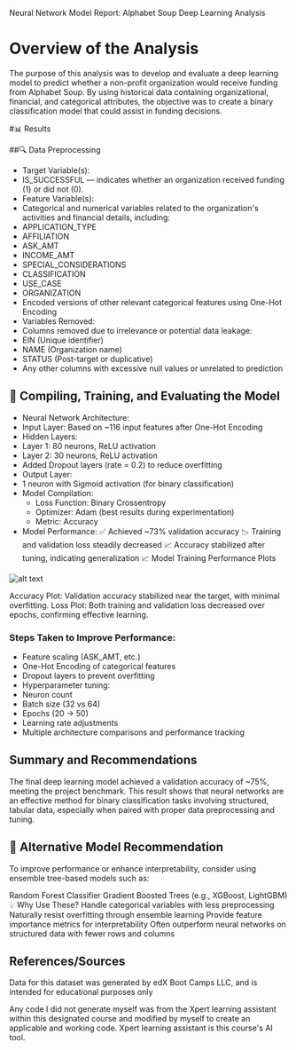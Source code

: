 Neural Network Model Report: Alphabet Soup Deep Learning Analysis

# Overview of the Analysis

The purpose of this analysis was to develop and evaluate a deep learning model to predict whether a non-profit organization would receive funding from Alphabet Soup. By using historical data containing organizational, financial, and categorical attributes, the objective was to create a binary classification model that could assist in funding decisions.

#📊 Results

##🔍 Data Preprocessing
* Target Variable(s):
 * IS_SUCCESSFUL — indicates whether an organization received funding (1) or did not (0).
* Feature Variable(s):
 * Categorical and numerical variables related to the organization's activities and financial details, including:
  * APPLICATION_TYPE
  * AFFILIATION
  * ASK_AMT
  * INCOME_AMT
  * SPECIAL_CONSIDERATIONS
  * CLASSIFICATION
  * USE_CASE
  * ORGANIZATION
  * Encoded versions of other relevant categorical features using One-Hot Encoding
* Variables Removed:
 * Columns removed due to irrelevance or potential data leakage:
  * EIN (Unique identifier)
  * NAME (Organization name)
  * STATUS (Post-target or duplicative)
  * Any other columns with excessive null values or unrelated to prediction
## 🧱 Compiling, Training, and Evaluating the Model
* Neural Network Architecture:
 * Input Layer: Based on ~116 input features after One-Hot Encoding
  * Hidden Layers:
  * Layer 1: 80 neurons, ReLU activation
  * Layer 2: 30 neurons, ReLU activation
  * Added Dropout layers (rate = 0.2) to reduce overfitting
 * Output Layer:
  * 1 neuron with Sigmoid activation (for binary classification)
* Model Compilation:
  * Loss Function: Binary Crossentropy
  * Optimizer: Adam (best results during experimentation)
  * Metric: Accuracy
* Model Performance:
✅ Achieved ~73% validation accuracy
📉 Training and validation loss steadily decreased
📈 Accuracy stabilized after tuning, indicating generalization
📈 Model Training Performance Plots

 ![alt text](https://github.com/[alyssaberridge]/[Homework/deep-learning-challenge/Deep_Learning_Challenge]/blob/[main]/output.png?raw=true) 

Accuracy Plot: Validation accuracy stabilized near the target, with minimal overfitting.
Loss Plot: Both training and validation loss decreased over epochs, confirming effective learning.
### Steps Taken to Improve Performance:
  * Feature scaling (ASK_AMT, etc.)
  * One-Hot Encoding of categorical features
  * Dropout layers to prevent overfitting
  * Hyperparameter tuning:
  * Neuron count
  * Batch size (32 vs 64)
  * Epochs (20 → 50)
  * Learning rate adjustments
  * Multiple architecture comparisons and performance tracking

##  Summary and Recommendations

The final deep learning model achieved a validation accuracy of ~75%, meeting the project benchmark. This result shows that neural networks are an effective method for binary classification tasks involving structured, tabular data, especially when paired with proper data preprocessing and tuning.

## 🔁 Alternative Model Recommendation

To improve performance or enhance interpretability, consider using ensemble tree-based models such as:

Random Forest Classifier
Gradient Boosted Trees (e.g., XGBoost, LightGBM)
💡 Why Use These?
Handle categorical variables with less preprocessing
Naturally resist overfitting through ensemble learning
Provide feature importance metrics for interpretability
Often outperform neural networks on structured data with fewer rows and columns
 

## References/Sources

Data for this dataset was generated by edX Boot Camps LLC, and is intended for educational purposes only

Any code I did not generate myself was from the Xpert learning assistant within this designated course and modified by myself to create an applicable and working code. Xpert learning assistant is this course's AI tool.

